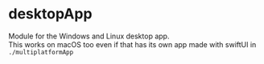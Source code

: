 # desktopApp
Module for the Windows and Linux desktop app.  
This works on macOS too even if that has its own app made with swiftUI in `./multiplatformApp`